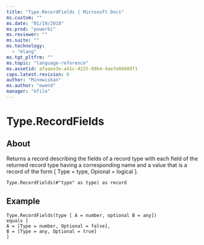 ```yaml
---
title: "Type.RecordFields | Microsoft Docs"
ms.custom: ""
ms.date: "01/19/2018"
ms.prod: "powerbi"
ms.reviewer: ""
ms.suite: ""
ms.technology: 
  - "mlang"
ms.tgt_pltfrm: ""
ms.topic: "language-reference"
ms.assetid: afaaee3e-a41c-4225-89b4-4ae7e06609f1
caps.latest.revision: 6
author: "Minewiskan"
ms.author: "owend"
manager: "kfile"
---
```

# Type.RecordFields

  
## About  
Returns a record describing the fields of a record type with each field of the returned record type having a corresponding name and a value that is a record of the form [ Type = type, Opional = logical ].  
  
```  
Type.RecordFields(#"type" as type) as record  
```  
  
## Example  
  
```  
Type.RecordFields(type [ A = number, optional B = any])  
equals [  
A = [Type = number, Optional = false],  
B = [Type = any, Optional = true]  
]  
```  
